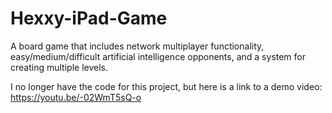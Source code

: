 # Hexxy-iPad-Game
A board game that includes network multiplayer functionality, easy/medium/difficult artificial intelligence opponents, and a system for creating multiple levels.


I no longer have the code for this project, but here is a link to a demo video:
https://youtu.be/-02WmT5sQ-o
